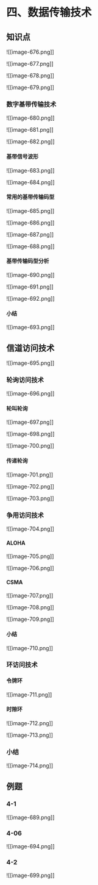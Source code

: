# 四、数据传输技术
## 知识点
![[image-676.png]]

![[image-677.png]]

![[image-678.png]]

![[image-679.png]]

### 数字基带传输技术
![[image-680.png]]

![[image-681.png]]

![[image-682.png]]

#### 基带信号波形
![[image-683.png]]

![[image-684.png]]

#### 常用的基带传输码型
![[image-685.png]]

![[image-686.png]]

![[image-687.png]]

![[image-688.png]]

#### 基带传输码型分析
![[image-690.png]]

![[image-691.png]]

![[image-692.png]]

#### 小结
![[image-693.png]]


## 信道访问技术
![[image-695.png]]

### 轮询访问技术
![[image-696.png]]

#### 轮叫轮询
![[image-697.png]]

![[image-698.png]]

![[image-700.png]]

#### 传递轮询
![[image-701.png]]

![[image-702.png]]

![[image-703.png]]

### 争用访问技术
![[image-704.png]]

#### ALOHA
![[image-705.png]]

![[image-706.png]]

#### CSMA
![[image-707.png]]

![[image-708.png]]

![[image-709.png]]

#### 小结
![[image-710.png]]

### 环访问技术
#### 令牌环
![[image-711.png]]

#### 时隙环
![[image-712.png]]

![[image-713.png]]

### 小结
![[image-714.png]]



## 例题
### 4-1
![[image-689.png]]

### 4-06
![[image-694.png]]

### 4-2
![[image-699.png]]


